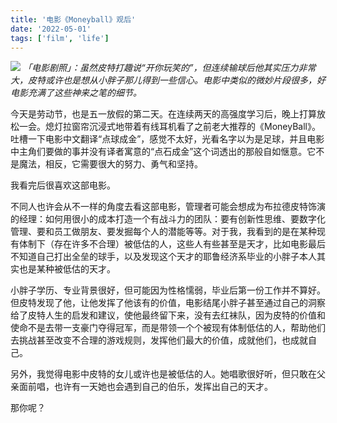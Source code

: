 ```yaml
---
title: '电影《Moneyball》观后'
date: '2022-05-01'
tags: ['film', 'life']
---
```


![](https://blog-1258648987.cos.ap-shanghai.myqcloud.com/blog/life/p2510651668.webp)
_「电影剧照」：虽然皮特打趣说“开你玩笑的”，但连续输球后他其实压力非常大，皮特或许也是想从小胖子那儿得到一些信心。电影中类似的微妙片段很多，好电影充满了这些神来之笔的细节。_

今天是劳动节，也是五一放假的第二天。在连续两天的高强度学习后，晚上打算放松一会。熄灯拉窗帘沉浸式地带着有线耳机看了之前老大推荐的《MoneyBall》。吐槽一下电影中文翻译“点球成金”，感觉不太好，光看名字以为是足球，并且电影中主角们要做的事并没有译者寓意的“点石成金”这个词透出的那般自如惬意。它不是魔法，相反，它需要很大的努力、勇气和坚持。

我看完后很喜欢这部电影。

不同人也许会从不一样的角度去看这部电影，管理者可能会想成为布拉德皮特饰演的经理：如何用很小的成本打造一个有战斗力的团队：要有创新性思维、要数字化管理、要和员工做朋友、要发掘每个人的潜能等等。对于我，我看到的是在某种现有体制下（存在许多不合理）被低估的人，这些人有些甚至是天才，比如电影最后不知道自己打出全垒的球手，以及发现这个天才的耶鲁经济系毕业的小胖子本人其实也是某种被低估的天才。

小胖子学历、专业背景很好，但可能因为性格懦弱，毕业后第一份工作并不算好。但皮特发现了他，让他发挥了他该有的价值，电影结尾小胖子甚至通过自己的洞察给了皮特人生的启发和建议，使他最终留下来，没有去红袜队，因为皮特的价值和使命不是去带一支豪门夺得冠军，而是带领一个个被现有体制低估的人，帮助他们去挑战甚至改变不合理的游戏规则，发挥他们最大的价值，成就他们，也成就自己。

另外，我觉得电影中皮特的女儿或许也是被低估的人。她唱歌很好听，但只敢在父亲面前唱，也许有一天她也会遇到自己的伯乐，发挥出自己的天才。

那你呢？
